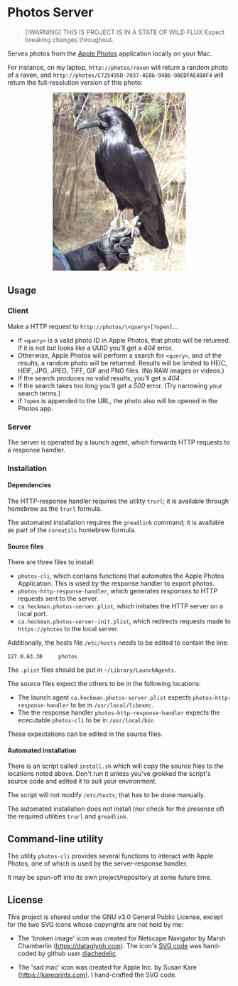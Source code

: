 # Photos Server

> [!WARNING] THIS IS PROJECT IS IN A STATE OF WILD FLUX
> Expect breaking changes throughout.

Serves photos from the [Apple
Photos](https://apps.apple.com/app/photos/id1584215428) application
locally on your Mac.

For instance, on my laptop,
`http://photos/raven` will return a random photo of a raven, and
`http://photos/C725495D-7037-4E86-94B6-98EDFAE40AF4`
will return the full-resolution version of this photo:

<p align="center">
<img src="images/P1080279-600x1200.jpeg" alt="a raven" width="300">
</p>

## Usage

### Client

Make a HTTP request to `http://photos/\<query>[?open]`...

- If `<query>` is a valid photo ID in Apple Photos, that photo will be
  returned. If it is not but looks like a UUID you'll get a _404_ error.
- Otherwise, Apple Photos will perform a search for `<query>`, and of the
  results, a random photo will be returned. Results will be limited to
  HEIC, HEIF, JPG, JPEG, TIFF, GIF and PNG files. (No RAW images or videos.)
- If the search produces no valid results, you'll get a _404_.
- If the search takes too long you'll get a _500_ error. (Try narrowing
  your search terms.)
- if `?open` is appended to the URL, the photo also will be opened in
  the Photos app.

### Server

The server is operated by a launch agent,
which forwards HTTP requests to a response handler.

### Installation

#### Dependencies

The HTTP-response handler requires the utility `trurl`;
it is available through homebrew as the `trurl` formula.

The automated installation requires the `greadlink` command;
it is available as part of the `coreutils` homebrew formula.

#### Source files

There are three files to install:

- `photos-cli`,
  which contains functions that automates the Apple Photos Application.
  This is used by the response handler to export photos.
- `photos-http-response-handler`,
  which generates responses to HTTP requests sent to the server.
- `ca.heckman.photos-server.plist`,
  which initiates the HTTP server on a local port.
- `ca.heckman.photos-server-init.plist`, which redirects requests made
  to `https://photos` to the local server.

Additionally, the hosts file `/etc/hosts`
needs to be edited to contain the line:

```plain-text
127.0.63.30     photos
```

The `.plist` files should be put in `~/Library/LaunchAgents`.

The source files expect the others to be in the following locations:

- The launch agent `ca.heckman.photos-server.plist` expects
  `photos-http-response-handler` to be in `/usr/local/libexec`.
- The the response handler `photos-http-response-handler` expects
  the ececutable `photos-cli` to be in `/usr/local/bin`

These expectations can be edited in the source files.

#### Automated installation

There is an script called `install.sh` which will copy
the source files to the locations noted above.
Don't run it unless you've grokked the script's source code
and edited it to suit your environment.

The script will not modify `/etc/hosts`; that has to be done manually.

The automated installation does not install
(nor check for the presense of)
the required utilities `trurl` and `greadlink`.

## Command-line utility

The utility `photos-cli` provides several functions
to interact with Apple Photos,
one of which is used by the server-response handler.

It may be spun-off into its own project/repository at some future time.

## License

This project is shared under the GNU v3.0 General Public License,
except for the two SVG icons whose copyrights are not held by me:

- The 'broken image' icon was created for Netscape Navigator
  by Marsh Chamberlin (<https://dataglyph.com>).
  The icon's [SVG code](https://gist.github.com/diachedelic/cbb7fdd2271afa52435b7d4185e6a4ad)
  was hand-coded by github user [diachedelic](https://gist.github.com/diachedelic).

- The 'sad mac' icon was created for Apple Inc.
  by Susan Kare (<https://kareprints.com>).
  I hand-crafted the SVG code.
